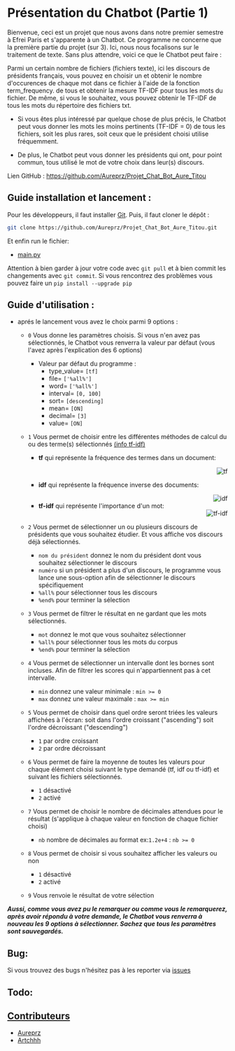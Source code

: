 
# Présentation du Chatbot (Partie 1)

Bienvenue, ceci est un projet que nous avons dans notre premier semestre à Efrei Paris et s'apparente à un Chatbot. 
Ce programme ne concerne que la première partie du projet (sur 3). 
Ici, nous nous focalisons sur le traitement de texte. Sans plus attendre, voici ce que le Chatbot peut
faire :

Parmi un certain nombre de fichiers (fichiers texte), ici les discours de présidents français, vous pouvez en choisir
un et obtenir le nombre d'occurences de chaque mot dans ce fichier à l'aide de la fonction term_frequency.
de tous et obtenir la mesure TF-IDF pour tous les mots du fichier. De même, si vous le souhaitez, vous pouvez obtenir le
TF-IDF de tous les mots du répertoire des fichiers txt.

- Si vous êtes plus intéressé par quelque chose de plus précis, le Chatbot peut vous donner les mots les moins
pertinents (TF-IDF = 0) de tous les fichiers, soit les plus rares, soit ceux que le président choisi utilise
fréquemment.

- De plus, le Chatbot peut vous donner les présidents qui ont, pour point commun, tous utilisé le mot de votre choix
dans leur(s) discours.

Lien GitHub : https://github.com/Aureprz/Projet_Chat_Bot_Aure_Titou

## Guide installation et lancement :

Pour les développeurs, il faut installer [Git](https://git-scm.com/).
Puis, il faut cloner le dépôt :
```bash
git clone https://github.com/Aureprz/Projet_Chat_Bot_Aure_Titou.git
```
Et enfin run le fichier:
-  [main.py](https://github.com/Aureprz/Projet_Chat_Bot_Aure_Titou/blob/master/main.py)

Attention à bien garder à  jour votre code avec `git pull` et  à bien commit les changements avec `git commit`.
Si vous rencontrez des problèmes vous pouvez faire un `pip install --upgrade pip`

## Guide d'utilisation :

* aprés le lancement vous avez le choix parmi 9 options :

    - ``0``
        Vous donne les paramètres choisis. Si vous n'en avez pas sélectionnés, le Chatbot vous renverra la valeur par
        défaut (vous l'avez après l'explication des 6 options)
        * Valeur par défaut du programme :
            - type_value= ``[tf]``
            - file= ``['%all%']``
            - word= ``['%all%']``
            - interval= ``[0, 100]``
            - sort= ``[descending]``
            - mean= ``[ON]``
            - decimal= ``[3]``
            - value= ``[ON]``

    - ``1``
        Vous permet de choisir entre les différentes méthodes de calcul du ou des terme(s) sélectionnés [(info tf-idf)](https://en.m.wikipedia.org/wiki/Tf%E2%80%93idf)
        - **tf** qui représente la fréquence des termes dans un document:
            <div style="text-align:right"><img src="https://cdn-media-1.freecodecamp.org/images/1*HM0Vcdrx2RApOyjp_ZeW_Q.png" alt="tf" style="opacity: 1;"></div>

        - **idf** qui représente la fréquence inverse des documents:
        <div style="text-align:right"><img src="https://cdn-media-1.freecodecamp.org/images/1*A5YGwFpcTd0YTCdgoiHFUw.png" alt="idf" style="opacity: 1;"></div>

        - **tf-idf** qui représente l'importance d'un mot:
        <div style="text-align:right"><img src="https://cdn-media-1.freecodecamp.org/images/1*nSqHXwOIJ2fa_EFLTh5KYw.png" alt="tf-idf" style="opacity: 1;"></div>


     - ``2``
         Vous permet de sélectionner un ou plusieurs discours de présidents que vous souhaitez étudier. Et vous affiche vos discours déjà sélectionnés. 
          - ``nom du président`` donnez le nom du président dont vous souhaitez sélectionner le discours
          - ``numéro`` si un président a  plus d'un discours, le programme vous lance une sous-option afin de sélectionner le discours spécifiquement
          - ``%all%`` pour sélectionner tous les discours
          - ``%end%`` pour terminer la sélection
            
    - ``3``
        Vous permet de filtrer le résultat en ne gardant que les mots sélectionnés.  
        - ``mot`` donnez le mot que vous souhaitez sélectionner  
        - ``%all%`` pour sélectionner tous les mots du corpus  
        - ``%end%`` pour terminer la sélection  

    - ``4``
        Vous permet de sélectionner un intervalle dont les bornes sont incluses. Afin de filtrer les scores qui n'appartiennent pas à cet intervalle.
        - ``min`` donnez une valeur minimale : ``min >= 0``
        - ``max`` donnez une valeur maximale : ``max >= min``

    - ``5``
       Vous permet de choisir dans quel ordre seront triées les valeurs affichées à l'écran: soit dans l'ordre croissant ("ascending") soit
        l'ordre décroissant ("descending")
       - ``1`` par ordre croissant
       - ``2`` par ordre décroissant

    - ``6``
        Vous permet de faire la moyenne de toutes les valeurs pour chaque élément choisi suivant le type demandé (tf, idf ou tf-idf) et suivant les fichiers sélectionnés.
        - ``1`` désactivé
        - ``2`` activé

    - ``7``
        Vous permet de choisir le nombre de décimales attendues pour le résultat (s'applique à chaque valeur en fonction de chaque fichier choisi)
        - ``nb`` nombre de décimales au format ex:``1.2e+4`` : ``nb >= 0``
    - ``8``
         Vous permet de choisir si vous souhaitez afficher les valeurs ou non
         - ``1`` désactivé
         - ``2`` activé

    - ``9``
        Vous renvoie le résultat de votre sélection 

 
_**Aussi, comme vous avez pu le remarquer ou comme vous le remarquerez, après avoir répondu à votre demande, le Chatbot vous renverra à nouveau les 9 options à sélectionner. Sachez que tous les paramètres sont sauvegardés.**_
## Bug: 
Si vous trouvez des bugs n'hésitez pas à les reporter via [issues](https://github.com/Aureprz/Projet_Chat_Bot_Aure_Titou/issues) 
## Todo:

## [Contributeurs](https://github.com/Aureprz/Projet_Chat_Bot_Aure_Titou/settings/access)
- [Aureprz](https://github.com/Aureprz)
- [Artchhh](https://github.com/Artchhh)

